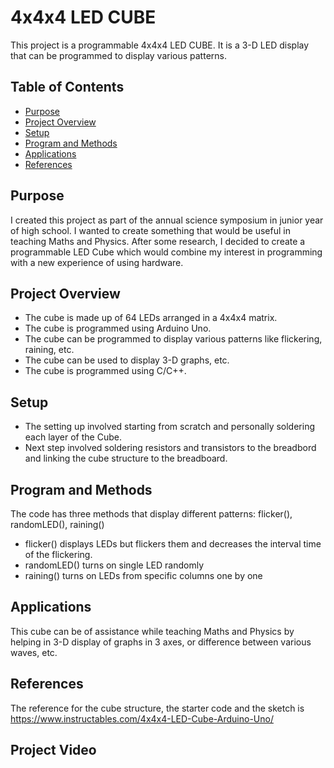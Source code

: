 # 4x4x4 LED CUBE

This project is a programmable 4x4x4 LED CUBE. It is a 3-D LED display that can be programmed to display various patterns. 


## Table of Contents
- [Purpose](#purpose)
- [Project Overview](#project-overview)
- [Setup](#setup)
- [Program and Methods](#program-and-methods)
- [Applications](#applications)
- [References](#references)


## Purpose
I created this project as part of the annual science symposium in junior year of high school. I wanted to create something that would be useful in teaching Maths and Physics. After some research, I decided to create a programmable LED Cube which would combine my interest in programming with a new experience of using hardware. 


## Project Overview
- The cube is made up of 64 LEDs arranged in a 4x4x4 matrix. 
- The cube is programmed using Arduino Uno. 
- The cube can be programmed to display various patterns like flickering, raining, etc. 
- The cube can be used to display 3-D graphs, etc. 
- The cube is programmed using C/C++.


## Setup
- The setting up involved starting from scratch and personally soldering each layer of the Cube. 
- Next step involved soldering resistors and transistors to the breadbord and linking the cube structure to the breadboard.


## Program and Methods
The code has three methods that display different patterns: flicker(), randomLED(), raining()
- flicker() displays LEDs but flickers them and decreases the interval time of the flickering.
- randomLED() turns on single LED randomly
- raining() turns on LEDs from specific columns one by one


## Applications
This cube can be of assistance while teaching Maths and Physics by helping in 3-D display of graphs in 3 axes, or difference between various waves, etc.


## References
The reference for the cube structure, the starter code and the sketch is https://www.instructables.com/4x4x4-LED-Cube-Arduino-Uno/

## Project Video

